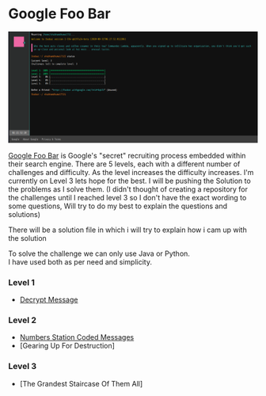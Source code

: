 # Google Foo Bar

![](https://github.com/ShadyD45/Google-Foobar/blob/master/foobar.png)

[Google Foo Bar](http://foobar.withgoogle.com) is Google's "secret" recruiting process embedded within their search engine. There are 5 levels, each with a different number of challenges and difficulty. As the level increases the difficulty increases. I'm currently on Level 3 lets hope for the best. I will be pushing the Solution to the problems as I solve them. (I didn't thought of creating a repository for the challenges until I reached level 3 so I don't have the exact wording to some questions, Will try to do my best to explain the questions and solutions)

There will be a solution file in which i will try to explain how i cam up with the solution

To solve the challenge we can only use Java or Python.  
I have used both as per need and simplicity.

### Level 1
- [Decrypt Message](https://github.com/ShadyD45/Google-Foobar/blob/master/Level%201/Main.java)

### Level 2
- [Numbers Station Coded Messages](https://github.com/ShadyD45/Google-Foobar/blob/master/Level%202/Coded%20Message/CodedMessages.java)
- [Gearing Up For Destruction]

### Level 3
- [The Grandest Staircase Of Them All]


